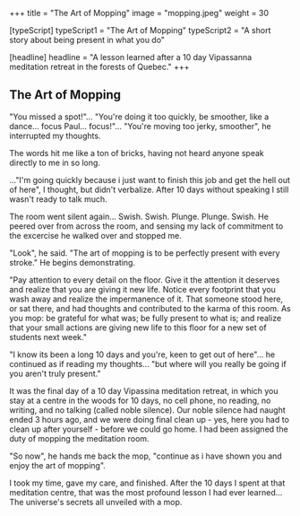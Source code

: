 +++
title = "The Art of Mopping"
image = "mopping.jpeg"
weight = 30

[typeScript] 
typeScript1 = "The Art of Mopping" 
typeScript2 = "A short story about being present in what you do"

[headline]
headline = "A lesson learned after a 10 day Vipassanna meditation retreat in the forests of Quebec."
+++

## The Art of Mopping

"You missed a spot!"... 
"You're doing it too quickly, be smoother, like a dance... focus Paul... focus!"...
"You're moving too jerky, smoother", he interrupted my thoughts.

The words hit me like a ton of bricks, having not heard anyone speak directly to me in so long.

 ..."I'm going quickly because i just want to finish this job and get the hell out of here", I thought, but didn't verbalize. After 10 days without speaking I still wasn't ready to talk much. 

The room went silent again... Swish. Swish. Plunge. Plunge. Swish. He peered over from across the room, and sensing my lack of commitment to the excercise he walked over and stopped me.

"Look", he said. "The art of mopping is to be perfectly present with every stroke." He begins demonstrating. 

   "Pay attention to every detail on the floor.       Give it the attention it deserves and realize that you are giving it new life. Notice every footprint that you wash away and realize the impermanence of it. That someone stood here, or sat there, and had thoughts and contributed to the karma of this room. As you mop: be grateful for what was; be fully present to what is; and realize that your small actions are giving new life to this floor for a new set of students next week."

"I know its been a long 10 days and you're, keen to get out of here"... he continued as if reading my thoughts... "but where will you really be going if you aren't truly present." 

It was the final day of a 10 day Vipassina meditation retreat, in which you stay at a centre in the woods for 10 days, no cell phone, no reading, no writing, and no talking (called noble silence). Our noble silence had naught ended 3 hours ago, and we were doing final clean up - yes, here you had to clean up after yourself - before we could go home. I had been assigned the duty of mopping the meditation room.

"So now", he hands me back the mop, "continue as i have shown you and enjoy the art of mopping".

I took my time, gave my care, and finished. After the 10 days I spent at that meditation centre, that was the most profound lesson I had ever learned... The universe's secrets all unveiled with a mop.




